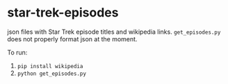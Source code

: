 # star-trek-episodes

json files with Star Trek episode titles and wikipedia links. `get_episodes.py` does not properly format json at the moment.

To run:

1. `pip install wikipedia`
2. `python get_episodes.py`
